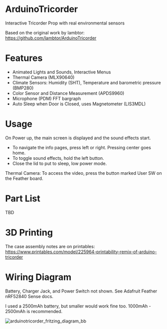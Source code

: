 # ArduinoTricorder
Interactive Tricorder Prop with real environmental sensors

Based on the original work by lambtor: https://github.com/lambtor/ArduinoTricorder

# Features

* Animated Lights and Sounds, Interactive Menus
* Thermal Camera (MLX90640)
* Climate Sensors: Humidity (SHT), Temperature and barometric pressure (BMP280)
* Color Sensor and Distance Measurement (APDS9960)
* Microphone (PDM) FFT bargraph
* Auto Sleep when Door is Closed, uses Magnetometer (LIS3MDL)

# Usage

On Power up, the main screen is displayed and the sound effects start.  

* To navigate the info pages, press left or right.  Pressing center goes home.
* To toggle sound effects, hold the left button.
* Close the lid to put to sleep, low power mode.

Thermal Camera: To access the video, press the button marked User SW on the Feather board.

# Part List

TBD

# 3D Printing

The case assembly notes are on printables: https://www.printables.com/model/225964-printability-remix-of-arduino-tricorder

# Wiring Diagram

Battery, Charger Jack, and Power Switch not shown.  See Adafruit Feather nRF52840 Sense docs.

I used a 2500mAh battery, but smaller would work fine too.  1000mAh - 2500mAh is recommended.

![arduinotricorder_fritzing_diagram_bb](https://user-images.githubusercontent.com/6401110/210834237-d9f2d716-db72-4638-8847-c74d828b1951.png)
